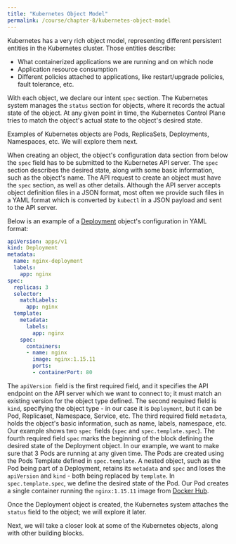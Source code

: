 ```yaml
---
title: "Kubernetes Object Model"
permalink: /course/chapter-8/kubernetes-object-model
---
```

Kubernetes has a very rich object model, representing different persistent entities in the Kubernetes cluster. Those entities describe:

-   What containerized applications we are running and on which node
-   Application resource consumption
-   Different policies attached to applications, like restart/upgrade policies, fault tolerance, etc.

With each object, we declare our intent `spec` section. The Kubernetes system manages the `status` section for objects, where it records the actual state of the object. At any given point in time, the Kubernetes Control Plane tries to match the object's actual state to the object's desired state.

Examples of Kubernetes objects are Pods, ReplicaSets, Deployments, Namespaces, etc. We will explore them next.

When creating an object, the object's configuration data section from below the `spec` field has to be submitted to the Kubernetes API server. The `spec` section describes the desired state, along with some basic information, such as the object's name. The API request to create an object must have the `spec` section, as well as other details. Although the API server accepts object definition files in a JSON format, most often we provide such files in a YAML format which is converted by `kubectl` in a JSON payload and sent to the API server.

Below is an example of a [Deployment](https://kubernetes.io/docs/concepts/workloads/controllers/deployment/) object's configuration in YAML format:

```yaml
apiVersion: apps/v1
kind: Deployment
metadata:
  name: nginx-deployment
  labels:
    app: nginx
spec:
  replicas: 3
  selector:
    matchLabels:
      app: nginx
  template:
    metadata:
      labels:
        app: nginx
    spec:
      containers:
      - name: nginx
        image: nginx:1.15.11
        ports:
        - containerPort: 80
```

The `apiVersion `field is the first required field, and it specifies the API endpoint on the API server which we want to connect to; it must match an existing version for the object type defined. The second required field is `kind`, specifying the object type - in our case it is `Deployment`, but it can be Pod, Replicaset, Namespace, Service, etc. The third required field `metadata`, holds the object's basic information, such as name, labels, namespace, etc. Our example shows two `spec `fields (`spec` and `spec.template.spec`). The fourth required field `spec` marks the beginning of the block defining the desired state of the Deployment object. In our example, we want to make sure that 3 Pods are running at any given time. The Pods are created using the Pods Template defined in `spec.template`. A nested object, such as the Pod being part of a Deployment, retains its `metadata` and `spec` and loses the `apiVersion` and `kind` - both being replaced by `template`. In `spec.template.spec`, we define the desired state of the Pod. Our Pod creates a single container running the `nginx:1.15.11` image from [Docker Hub](https://hub.docker.com/_/nginx).

Once the Deployment object is created, the Kubernetes system attaches the `status` field to the object; we will explore it later.

Next, we will take a closer look at some of the Kubernetes objects, along with other building blocks.
